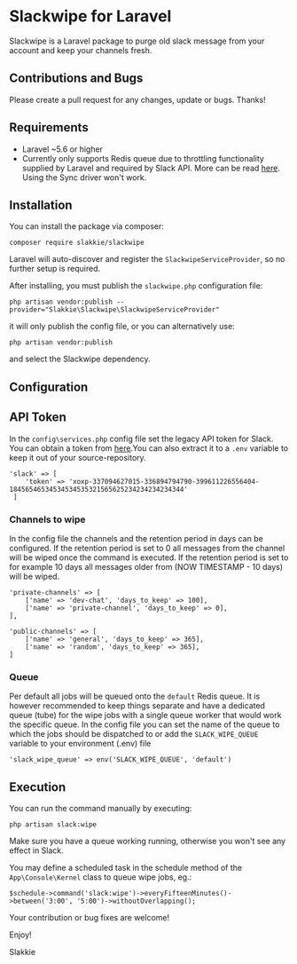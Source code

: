 # Slackwipe for Laravel

Slackwipe is a Laravel package to purge old slack message from your account and keep your channels fresh.

## Contributions and Bugs

Please create a pull request for any changes, update or bugs. Thanks!

## Requirements

- Laravel ~5.6 or higher
- Currently only supports Redis queue due to throttling functionality supplied by Laravel and required by Slack API. More can be read [here](https://laravel.com/docs/5.6/queues#rate-limiting). Using the Sync driver won't work.

## Installation

You can install the package via composer:

```
composer require slakkie/slackwipe
```

Laravel will auto-discover and register the `SlackwipeServiceProvider`, so no further setup is required.

After installing, you must publish the `slackwipe.php` configuration file:

```
php artisan vendor:publish --provider="Slakkie\Slackwipe\SlackwipeServiceProvider"
```

it will only publish the config file, or you can alternatively use:

```
php artisan vendor:publish
```

and select the Slackwipe dependency.

## Configuration

## API Token

In the `config\services.php` config file set the legacy API token for Slack. You can obtain a token from [here](https://api.slack.com/custom-integrations/legacy-tokens).You can also extract it to a `.env` variable to keep it out of your source-repository.  

```
'slack' => [
    'token' => 'xoxp-337094627015-336894794790-399611226556404-18456546534534534535321565625234234234234344'
 ]
``` 

### Channels to wipe

In the config file the channels and the retention period in days can be configured. If the retention period is set to 0 all messages from the channel will be wiped once the command is executed. If the retention period is set to for example 10 days all messages older from (NOW TIMESTAMP - 10 days) will be wiped.  

```
'private-channels' => [
    ['name' => 'dev-chat', 'days_to_keep' => 100],
    ['name' => 'private-channel', 'days_to_keep' => 0],
],

'public-channels' => [
    ['name' => 'general', 'days_to_keep' => 365],
    ['name' => 'random', 'days_to_keep' => 365],
]        
```

### Queue

Per default all jobs will be queued onto the `default` Redis queue. It is however recommended to keep things separate and have a dedicated queue (tube) for the wipe jobs with a single queue worker that would work the specific queue. In the config file you can set the name of the queue to which the jobs should be dispatched to or add the `SLACK_WIPE_QUEUE` variable to your environment (.env) file   

```
'slack_wipe_queue' => env('SLACK_WIPE_QUEUE', 'default')      
```

## Execution

You can run the command manually by executing:

```
php artisan slack:wipe
```

Make sure you have a queue working running, otherwise you won't see any effect in Slack.

You may define a scheduled task in the schedule method of the `App\Console\Kernel` class to queue wipe jobs, eg.:

```
$schedule->command('slack:wipe')->everyFifteenMinutes()->between('3:00', '5:00')->withoutOverlapping();
```

Your contribution or bug fixes are welcome!

Enjoy!

Slakkie
